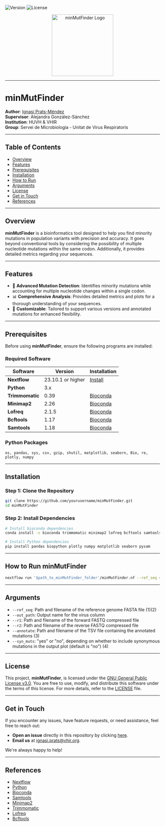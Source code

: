 
![Version](https://img.shields.io/badge/Version-Pre--Release-blue) ![License](https://img.shields.io/badge/License-GPL_V3-green)

<p align="center">
  <img src="https://your-logo-url-here.com/logo.png" alt="minMutFinder Logo" width="200">
</p>

---

# minMutFinder

**Author**: [Ignasi Prats-Méndez](mailto:ignasi.prats@vhir.org)  
**Supervisor**: Alejandra González-Sánchez  
**Institution**: HUVH & VHIR  
**Group**: Servei de Microbiologia - Unitat de Virus Respiratoris  

---

## Table of Contents
- [Overview](#overview)
- [Features](#features)
- [Prerequisites](#prerequisites)
- [Installation](#installation)
- [How to Run](#how-to-run-minMutFinder)
- [Arguments](#arguments)
- [License](#license)
- [Get in Touch](#get-in-touch)
- [References](#references)

---

## Overview

**minMutFinder** is a bioinformatics tool designed to help you find minority mutations in population variants with precision and accuracy. It goes beyond conventional tools by considering the possibility of multiple nucleotide mutations within the same codon. Additionally, it provides detailed metrics regarding your sequences.

---

## Features

- 🧬 **Advanced Mutation Detection**: Identifies minority mutations while accounting for multiple nucleotide changes within a single codon.
- 📊 **Comprehensive Analysis**: Provides detailed metrics and plots for a thorough understanding of your sequences.
- 🔧 **Customizable**: Tailored to support various versions and annotated mutations for enhanced flexibility.

---

## Prerequisites

Before using **minMutFinder**, ensure the following programs are installed:

### Required Software
| Software      | Version | Installation |
| ------------- | ------- | ------------ |
| **Nextflow**  | 23.10.1 or higher | [Install](https://www.nextflow.io/) |
| **Python**    | 3.x    |  |
| **Trimmomatic** | 0.39   | [Bioconda](https://bioconda.github.io/) |
| **Minimap2**  | 2.26    | [Bioconda](https://bioconda.github.io/) |
| **Lofreq**    | 2.1.5   | [Bioconda](https://bioconda.github.io/) |
| **Bcftools**  | 1.17    | [Bioconda](https://bioconda.github.io/) |
| **Samtools**  | 1.18    | [Bioconda](https://bioconda.github.io/) |

### Python Packages
```
os, pandas, sys, csv, gzip, shutil, matplotlib, seaborn, Bio, re, plotly, numpy
```

---

## Installation

### Step 1: Clone the Repository
```bash
git clone https://github.com/yourusername/minMutFinder.git
cd minMutFinder
```

### Step 2: Install Dependencies
```bash
# Install bioconda dependencies
conda install -c bioconda trimmomatic minimap2 lofreq bcftools samtools

# Install Python dependencies
pip install pandas biopython plotly numpy matplotlib seaborn pysam
```

---

## How to Run minMutFinder

```bash
nextflow run '$path_to_minMutFinder_folder'/minMutFinder.nf --ref_seq <reference.fasta> --out_path <output_name> --r1 <forward_reads.fastq.gz> --r2 <reverse_reads.fastq.gz> --annotate <mutations.tsv> --syn_muts yes
```

---

## Arguments

- `--ref_seq`: Path and filename of the reference genome FASTA file (1)(2)
- `--out_path`: Output name for the virus column
- `--r1`: Path and filename of the forward FASTQ compressed file
- `--r2`: Path and filename of the reverse FASTQ compressed file
- `--annotate`: Path and filename of the TSV file containing the annotated mutations (3)
- `--syn_muts`: "yes" or "no", depending on whether to include synonymous mutations in the output plot (default is "no") (4)

---

## License

This project, **minMutFinder**, is licensed under the [GNU General Public License v3.0](https://www.gnu.org/licenses/gpl-3.0.html). You are free to use, modify, and distribute this software under the terms of this license. For more details, refer to the [LICENSE](./LICENSE) file.

---

## Get in Touch

If you encounter any issues, have feature requests, or need assistance, feel free to reach out:

- **Open an issue** directly in this repository by clicking [here](https://github.com/yourusername/minMutFinder/issues).
- **Email us** at [ignasi.prats@vhir.org](mailto:ignasi.prats@vhir.org).

We're always happy to help!

---

## References

- [Nextflow](https://www.nextflow.io/)
- [Python](https://www.python.org/)
- [Bioconda](https://bioconda.github.io/)
- [Samtools](http://www.htslib.org/)
- [Minimap2](https://github.com/lh3/minimap2)
- [Trimmomatic](http://www.usadellab.org/cms/?page=trimmomatic)
- [Lofreq](https://csb5.github.io/lofreq/)
- [Bcftools](http://samtools.github.io/bcftools/bcftools.html)
